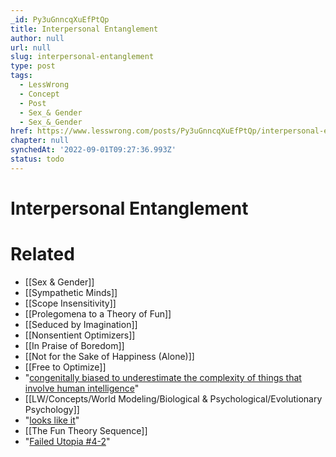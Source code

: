 ```yaml
---
_id: Py3uGnncqXuEfPtQp
title: Interpersonal Entanglement
author: null
url: null
slug: interpersonal-entanglement
type: post
tags:
  - LessWrong
  - Concept
  - Post
  - Sex_& Gender
  - Sex_&_Gender
href: https://www.lesswrong.com/posts/Py3uGnncqXuEfPtQp/interpersonal-entanglement
chapter: null
synchedAt: '2022-09-01T09:27:36.993Z'
status: todo
---
```


# Interpersonal Entanglement


# Related

- [[Sex & Gender]]
- [[Sympathetic Minds]]
- [[Scope Insensitivity]]
- [[Prolegomena to a Theory of Fun]]
- [[Seduced by Imagination]]
- [[Nonsentient Optimizers]]
- [[In Praise of Boredom]]
- [[Not for the Sake of Happiness (Alone)]]
- [[Free to Optimize]]
- "[congenitally biased to underestimate the complexity of things that involve human intelligence](/lw/jp/occams_razor/)"
- [[LW/Concepts/World Modeling/Biological & Psychological/Evolutionary Psychology]]
- "[looks like it](http://news.softpedia.com/news/Gay-and-Lesbian-Families-Are-Happier-than-Heterosexual-Ones-77094.shtml)"
- [[The Fun Theory Sequence]]
- "[Failed Utopia #4-2](/lw/xu/failed_utopia_42/)"